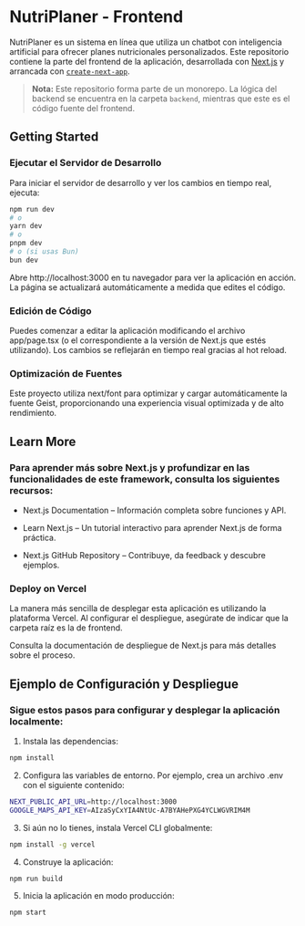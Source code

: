 # NutriPlaner - Frontend

NutriPlaner es un sistema en línea que utiliza un chatbot con inteligencia artificial para ofrecer planes nutricionales personalizados. Este repositorio contiene la parte del frontend de la aplicación, desarrollada con [Next.js](https://nextjs.org) y arrancada con [`create-next-app`](https://nextjs.org/docs/app/api-reference/cli/create-next-app).

> **Nota:** Este repositorio forma parte de un monorepo. La lógica del backend se encuentra en la carpeta `backend`, mientras que este es el código fuente del frontend.

## Getting Started

### Ejecutar el Servidor de Desarrollo

Para iniciar el servidor de desarrollo y ver los cambios en tiempo real, ejecuta:

```bash
npm run dev
# o
yarn dev
# o
pnpm dev
# o (si usas Bun)
bun dev
```
Abre http://localhost:3000 en tu navegador para ver la aplicación en acción. La página se actualizará automáticamente a medida que edites el código.

### Edición de Código
Puedes comenzar a editar la aplicación modificando el archivo app/page.tsx (o el correspondiente a la versión de Next.js que estés utilizando). Los cambios se reflejarán en tiempo real gracias al hot reload.

### Optimización de Fuentes
Este proyecto utiliza next/font para optimizar y cargar automáticamente la fuente Geist, proporcionando una experiencia visual optimizada y de alto rendimiento.

## Learn More
### Para aprender más sobre Next.js y profundizar en las funcionalidades de este framework, consulta los siguientes recursos:

- Next.js Documentation – Información completa sobre funciones y API.

- Learn Next.js – Un tutorial interactivo para aprender Next.js de forma práctica.

- Next.js GitHub Repository – Contribuye, da feedback y descubre ejemplos.

### Deploy on Vercel
La manera más sencilla de desplegar esta aplicación es utilizando la plataforma Vercel. Al configurar el despliegue, asegúrate de indicar que la carpeta raíz es la de frontend.

Consulta la documentación de despliegue de Next.js para más detalles sobre el proceso.

## Ejemplo de Configuración y Despliegue
### Sigue estos pasos para configurar y desplegar la aplicación localmente:

1. Instala las dependencias:

```bash
npm install
```
2. Configura las variables de entorno. Por ejemplo, crea un archivo .env con el siguiente contenido:

```bash
NEXT_PUBLIC_API_URL=http://localhost:3000
GOOGLE_MAPS_API_KEY=AIzaSyCxYIA4NtUc-A7BYAHePXG4YCLWGVRIM4M
```
3. Si aún no lo tienes, instala Vercel CLI globalmente:

```bash
npm install -g vercel
```
4. Construye la aplicación:

```bash
npm run build
```
5. Inicia la aplicación en modo producción:

```bash
npm start
```
